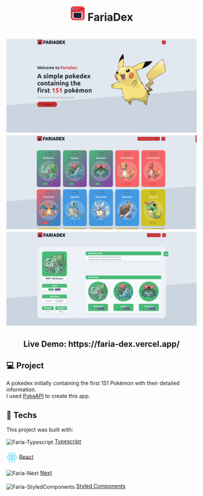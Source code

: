 <h1 align="center">
    <img alt="FariaDex" title="FariaDex" src="./public/favicon.svg" width="40px"  />
    FariaDex
</h1>

<h1 align="center">
    <img alt="FariaDex Homepage" title="FariaDex Homepage" src="./fariadex-homepage.png" width="600px"  />
    <img alt="FariaDex Homepage" title="FariaDex Homepage" src="./fariadex-listpage.png" width="600px"  />
    <img alt="FariaDex Homepage" title="FariaDex Homepage" src="./fariadex-detailspage.png" width="600px"  />
</h1>



<h2 align="center">Live Demo: https://faria-dex.vercel.app/ </h2>

## 💻 Project

A pokedex initially containing the first 151 Pokémon with their detailed information.
<br>
I used [PokeAPI](https://pokeapi.co/) to create this app.

## 🚀 Techs

This project was built with:

<img align="center" alt="Faria-Typescript" height="30" width="30" src="https://cdn.jsdelivr.net/gh/devicons/devicon/icons/typescript/typescript-original.svg"> [Typescript](https://www.typescriptlang.org/)
<br>
<br>
<img align="center" alt="Faria-React" height="30" width="30" src="https://raw.githubusercontent.com/devicons/devicon/master/icons/react/react-original.svg"> [React](https://reactjs.org) 
<br>
<br>
<img align="center" alt="Faria-Next" height="30" width="30" src="https://cdn.jsdelivr.net/gh/devicons/devicon/icons/nextjs/nextjs-line.svg"> [Next](https://nextjs.org/)
<br>
<br>
<img align="center" alt="Faria-StyledComponents" height="30" width="30" src="https://cdn.worldvectorlogo.com/logos/styled-components-1.svg"> [Styled Components](https://styled-components.com/)
